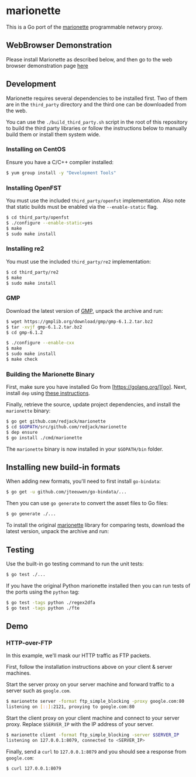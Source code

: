 marionette
==========

This is a Go port of the [marionette][] programmable networy proxy.

## WebBrowser Demonstration

Please install Marionette as described below, and then go to the web browser
demonstration page [here](./BrowserDemo.md)


## Development

Marionette requires several dependencies to be installed first. Two of them
are in the `third_party` directory and the third one can be downloaded from
the web.

You can use the `./build_third_party.sh` script in the root of this repository
to build the third party libraries or follow the instructions below to manually
build them or install them system wide.

### Installing on CentOS

Ensure you have a C/C++ compiler installed:

```sh
$ yum group install -y "Development Tools"
```

### Installing OpenFST

You must use the included `third_party/openfst` implementation. Also note that
static builds must be enabled via the `--enable-static` flag.

```sh
$ cd third_party/openfst
$ ./configure --enable-static=yes
$ make
$ sudo make install
```


### Installing re2

You must use the included `third_party/re2` implementation:

```sh
$ cd third_party/re2
$ make
$ sudo make install
```


### GMP

Download the latest version of [GMP][], unpack the
archive and run:

```sh
$ wget https://gmplib.org/download/gmp/gmp-6.1.2.tar.bz2
$ tar -xvjf gmp-6.1.2.tar.bz2
$ cd gmp-6.1.2

$ ./configure --enable-cxx
$ make
$ sudo make install
$ make check
```



### Building the Marionette Binary

First, make sure you have installed Go from [https://golang.org/][go]. Next,
install `dep` using [these instructions][dep].

Finally, retrieve the source, update project dependencies, and install the
`marionette` binary:

```sh
$ go get github.com/redjack/marionette
$ cd $GOPATH/src/github.com/redjack/marionette
$ dep ensure
$ go install ./cmd/marionette
```

The `marionette` binary is now installed in your `$GOPATH/bin` folder.


[marionette]: https://github.com/marionette-tg/marionette
[GMP]: https://gmplib.org
[go]: https://golang.org/
[dep]: https://github.com/golang/dep#installation


## Installing new build-in formats

When adding new formats, you'll need to first install `go-bindata`:

```sh
$ go get -u github.com/jteeuwen/go-bindata/...
```

Then you can use `go generate` to convert the asset files to Go files:

```sh
$ go generate ./...
```

To install the original [marionette][] library for comparing tests, download
the latest version, unpack the archive and run:


## Testing

Use the built-in go testing command to run the unit tests:

```sh
$ go test ./...
```

If you have the original Python marionette installed then you can run tests
of the ports using the `python` tag:

```sh
$ go test -tags python ./regex2dfa
$ go test -tags python ./fte
```


## Demo

### HTTP-over-FTP

In this example, we'll mask our HTTP traffic as FTP packets.

First, follow the installation instructions above on your client & server machines.

Start the server proxy on your server machine and forward traffic to a server
such as `google.com`.

```sh
$ marionette server -format ftp_simple_blocking -proxy google.com:80
listening on [::]:2121, proxying to google.com:80
```

Start the client proxy on your client machine and connect to your server proxy.
Replace `$SERVER_IP` with the IP address of your server.

```sh
$ marionette client -format ftp_simple_blocking -server $SERVER_IP
listening on 127.0.0.1:8079, connected to <SERVER_IP>
```

Finally, send a `curl` to `127.0.0.1:8079` and you should see a response from
`google.com`:

```sh
$ curl 127.0.0.1:8079
```

